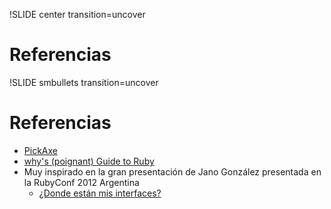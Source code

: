 !SLIDE center transition=uncover
# Referencias

!SLIDE smbullets transition=uncover
# Referencias
* [PickAxe](http://www.ruby-doc.org/docs/ProgrammingRuby/)
* [why's (poignant) Guide to Ruby](http://www.rubyinside.com/media/poignant-guide.pdf)
* Muy inspirado en la gran presentación de Jano González presentada en la
  RubyConf 2012 Argentina
  * [¿Donde están mis interfaces?](https://speakerdeck.com/janogonzalez/donde-estan-mis-interfaces)
